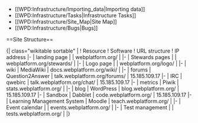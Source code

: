 * [[WPD:Infrastructure/Importing_data|Importing data]]
* [[WPD:Infrastructure/Tasks|Infrastructure Tasks]]
* [[WPD:Infrastructure/Site_Map|Site Map]]
* [[WPD:Infrastructure/Bugs|Bugs]]

==Site Structure==

{| class="wikitable sortable" |
! Resource
! Software
! URL structure
! IP address
|- 
| landing page
|
| webplatform.org/
| 
|-
| Stewards pages
|
| webplatform.org/stewards/
| 
|-
| Logo page
|
| webplatform.org/logo/
| 
|-
| wiki
| MediaWiki
| docs.webplatform.org/wiki/
| 
|-
| forums
| Question2Answer
| talk.webplatform.org/forums/
| 15.185.109.17
|-
| IRC
| qwebirc
| talk.webplatform.org/chat/
| 15.185.109.17
|-
| metrics
| Piwik
| stats.webplatform.org/
| 
|-
| blog
| WordPress
| blog.webplatform.org/
| 15.185.109.17
|-
| Sandbox
| Dabblet
| code.webplatform.org/
| 15.185.109.17
|-
| Learning Management System
| Moodle
| teach.webplatform.org/
| 
|-
| Event calendar
| 
| events.webplatform.org/
| 
|-
| Test management
| 
| tests.webplatform.org/
| 
|}